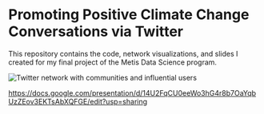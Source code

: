# Promoting Positive Climate Change Conversations via Twitter

This repository contains the code, network visualizations, and slides I created for my final project of the Metis Data Science program.

![Twitter network with communities and influential users](media/network_with_names.png)


https://docs.google.com/presentation/d/14U2FqCU0eeWo3hG4r8b7OaYqbUzZEov3EKTsAbXQFGE/edit?usp=sharing
